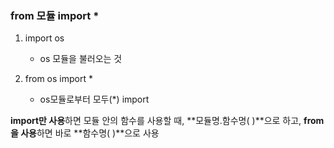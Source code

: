 ### from 모듈 import * 

1. import os
   - os 모듈을 불러오는 것

2. from os import *
   - os모듈로부터 모두(\*) import



**import만 사용**하면 모듈 안의 함수를 사용할 때, **모듈명.함수명( )**으로 하고, **from을 사용**하면 바로 **함수명( )**으로 사용

